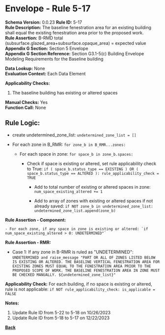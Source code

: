 
# Envelope - Rule 5-17  

**Schema Version:** 0.0.23
**Rule ID:** 5-17  
**Rule Description:** The baseline fenestration area for an existing building shall equal the existing fenestration area prior to the proposed work.  
**Rule Assertion:** B-RMD total (subsurface.glazed_area+subsurface.opaque_area) = expected value  
**Appendix G Section:** Section 5 Envelope  
**Appendix G Section Reference:** Section G3.1-5(c) Building Envelope Modeling Requirements for the Baseline building  

**Data Lookup:** None  
**Evaluation Context:**  Each Data Element  

**Applicability Checks:** 

1. The baseline building has existing or altered spaces

**Manual Checks:** Yes  
**Function Call:**  None  

## Rule Logic:
- create undetermined_zone_list: `undetermined_zone_list = []`

- For each zone in B_RMR: `for zone_b in B_RMR...zones:`

  - For each space in zone: `for space_b in zone_b.spaces:`

    - Check if space is existing or altered, set rule applicability check to True: `if ( space_b.status_type == EXISTING ) OR ( space_b.status_type == ALTERED ): rule_applicability_check = TRUE`

      - Add to total number of existing or altered spaces in zone: `num_space_existing_altered += 1`

      - Add to array of zones with existing or altered spaces if not already saved: `if NOT zone_b in undetermined_zone_list: undetermined_zone_list.append(zone_b)`

**Rule Assertion - Component:**

    - For each zone, if any space in zone is existing or altered: `if num_space_existing_altered > 0: UNDETERMINED"`

**Rule Assertion - RMR:**

- Case 1: If any zone in B-RMR is ruled as "UNDETERMINED": `UNDETERMINED and raise_message "PART OR ALL OF ZONES LISTED BELOW IS EXISTING OR ALTERED. THE BASELINE VERTICAL FENESTRATION AREA FOR EXISTING ZONES MUST EQUAL TO THE FENESTRATION AREA PRIOR TO THE PROPOSED SCOPE OF WORK. THE BASELINE FENESTRATION AREA IN ZONE MUST BE CHECKED MANUALLY. ${undetermined_zone_list}"`

**Applicability Check:** For each building, if no space is existing or altered, rule is not applicable: `if NOT rule_applicability_check: is_applicable = FALSE`

**Notes:**

1. Update Rule ID from 5-22 to 5-18 on 10/26/2023
2. Update Rule ID from 5-18 to 5-17 on 12/22/2023

**[Back](../_toc.md)**
